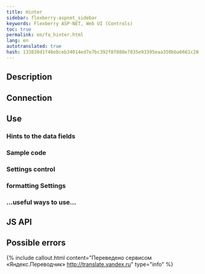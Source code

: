 ```yaml
--- 
title: Hinter 
sidebar: flexberry-aspnet_sidebar 
keywords: Flexberry ASP-NET, Web UI (Controls) 
toc: true 
permalink: en/fa_hinter.html 
lang: en 
autotranslated: true 
hash: 133838d1f48ebceb34014ed7e7bc392f8f888e7835e93395eaa350bba6661c20 
--- 
```


## Description 

## Connection 

## Use 

### Hints to the data fields 


### Sample code 

### Settings control 

### formatting Settings 

### ...useful ways to use... 

## JS API 

## Possible errors 



{% include callout.html content="Переведено сервисом «Яндекс.Переводчик» <http://translate.yandex.ru>" type="info" %}